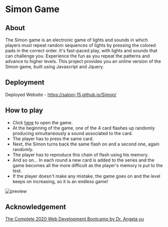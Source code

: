 # Simon Game
## About
The Simon game is an electronic game of lights and sounds in which players must repeat random sequences of lights by pressing the colored pads in the correct order. It's fast-paced play, with lights and sounds that can challenge you. Experience the fun as you repeat the patterns and advance to higher levels. 
This project provides you an online version of the Simon game, built using Javascript and Jquery.

## Deployment
Deployed Website - https://saloni-15.github.io/Simon/

## How to play
* Click [here](https://saloni-15.github.io/simon-game/) to open the game.
* At the beginning of the game, one of the 4 card flashes up randomly producing simultaneously a sound associated to the card.
* The player has to press the same card.
* Next, the Simon turns back the same flash on and a second one, again randomly.
* The player has to reproduce this chain of flash using his memory.
* And so on... In each round a new card is added to the series and the game becomes all the more difficult as the player's memory is put to the test.
* If the player doesn't make any mistake, the game goes on and the level keeps on increasing, so it is an endless game!

![preview](https://github.com/saloni-15/simon-game/blob/main/images/simonclip.gif)

## Acknowledgement
[The Complete 2020 Web Development Bootcamp by Dr. Angela yu](https://www.udemy.com/course/the-complete-web-development-bootcamp/)

